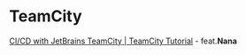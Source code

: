 # TeamCity

[CI/CD with JetBrains TeamCity | TeamCity Tutorial](https://www.youtube.com/watch?v=zqi4fDF-S60) - feat.**Nana**
